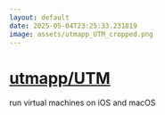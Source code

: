 ```yaml
---
layout: default
date: 2025-05-04T23:25:33.231819
image: assets/utmapp_UTM_cropped.png
---
```


# [utmapp/UTM](https://github.com/utmapp/UTM)

run virtual machines on iOS and macOS
